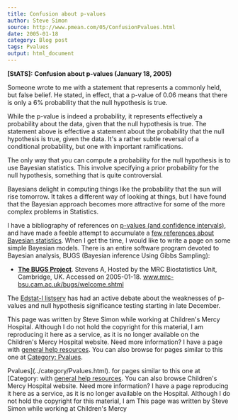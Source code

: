 ```yaml
---
title: Confusion about p-values
author: Steve Simon
source: http://www.pmean.com/05/ConfusionPvalues.html
date: 2005-01-18
category: Blog post
tags: Pvalues
output: html_document
---
```

**[StATS]:** **Confusion about p-values (January 18,
2005)**

Someone wrote to me with a statement that represents a commonly held,
but false belief. He stated, in effect, that a p-value of 0.06 means
that there is only a 6% probability that the null hypothesis is true.

While the p-value is indeed a probability, it represents effectively a
probability about the data, given that the null hypothesis is true. The
statement above is effective a statement about the probability that the
null hypothesis is true, given the data. It\'s a rather subtle reversal
of a conditional probability, but one with important ramifications.

The only way that you can compute a probability for the null hypothesis
is to use Bayesian statistics. This involve specifying a prior
probability for the null hypothesis, something that is quite
controversial.

Bayesians delight in computing things like the probability that the sun
will rise tomorrow. It takes a different way of looking at things, but I
have found that the Bayesian approach becomes more attractive for some
of the more complex problems in Statistics.

I have a bibliography of references on [p-values (and confidence
intervals)](../library/pvalueci1.asp), and have made a feeble attempt to
accumulate a [few references about Bayesian
statistics](../library/bayesian.asp). When I get the time, I would like
to write a page on some simple Bayesian models. There is an entire
software program devoted to Bayesian analysis, BUGS (Bayesian inference
Using Gibbs Sampling):

-   **[The BUGS
    Project](http://www.mrc-bsu.cam.ac.uk/bugs/welcome.shtml)**. Stevens
    A, Hosted by the MRC Biostatistics Unit, Cambridge, UK. Accessed on
    2005-01-18. www.mrc-bsu.cam.ac.uk/bugs/welcome.shtml

The [Edstat-l
listserv](http://www.lsoft.com/scripts/wl.exe?SL1=EDSTAT-L&H=LISTS.PSU.EDU)
has had an active debate about the weaknesses of p-values and null
hypothesis significance testing starting in late December.

This page was written by Steve Simon while working at Children\'s Mercy
Hospital. Although I do not hold the copyright for this material, I am
reproducing it here as a service, as it is no longer available on the
Children\'s Mercy Hospital website. Need more information? I have a page
with [general help resources](../GeneralHelp.html). You can also browse
for pages similar to this one at [Category:
Pvalues](../category/Pvalues.html).
<!---More--->
Pvalues](../category/Pvalues.html).
for pages similar to this one at [Category:
with [general help resources](../GeneralHelp.html). You can also browse
Children\'s Mercy Hospital website. Need more information? I have a page
reproducing it here as a service, as it is no longer available on the
Hospital. Although I do not hold the copyright for this material, I am
This page was written by Steve Simon while working at Children\'s Mercy

<!---Do not use
**[StATS]:** **Confusion about p-values (January 18,
This page was written by Steve Simon while working at Children\'s Mercy
Hospital. Although I do not hold the copyright for this material, I am
reproducing it here as a service, as it is no longer available on the
Children\'s Mercy Hospital website. Need more information? I have a page
with [general help resources](../GeneralHelp.html). You can also browse
for pages similar to this one at [Category:
Pvalues](../category/Pvalues.html).
--->

